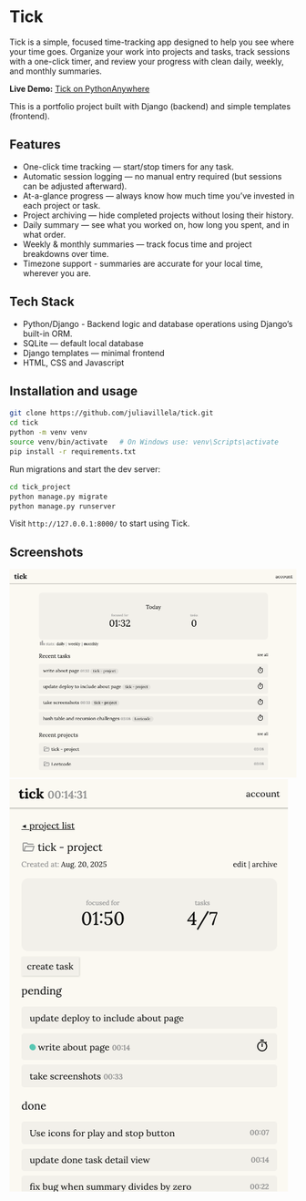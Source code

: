 # Tick
Tick is a simple, focused time-tracking app designed to help you see where your time goes. Organize your work into projects and tasks, track sessions with a one-click timer, and review your progress with clean daily, weekly, and monthly summaries.

**Live Demo:** [Tick on PythonAnywhere](https://juliavillela.pythonanywhere.com/)

This is a portfolio project built with Django (backend) and simple templates (frontend).

## Features
- One-click time tracking — start/stop timers for any task.
- Automatic session logging — no manual entry required (but sessions can be adjusted afterward).
- At-a-glance progress — always know how much time you’ve invested in each project or task.
- Project archiving — hide completed projects without losing their history.
- Daily summary — see what you worked on, how long you spent, and in what order.
- Weekly & monthly summaries — track focus time and project breakdowns over time.
- Timezone support - summaries are accurate for your local time, wherever you are.

## Tech Stack
- Python/Django - Backend logic and database operations using Django’s built-in ORM.
- SQLite — default local database
- Django templates — minimal frontend
- HTML, CSS and Javascript

## Installation and usage
```bash
git clone https://github.com/juliavillela/tick.git
cd tick
python -m venv venv
source venv/bin/activate   # On Windows use: venv\Scripts\activate
pip install -r requirements.txt
```
Run migrations and start the dev server:
```bash
cd tick_project
python manage.py migrate
python manage.py runserver
```
Visit `http://127.0.0.1:8000/` to start using Tick.

## Screenshots
![Dashboard Screenshot](tick_project/static/images/screenshots/dashboard.png)
![Project-detail Screenshot](tick_project/static/images/screenshots/project-detail.png)